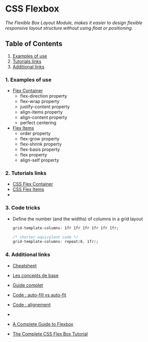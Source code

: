 # CSS Flexbox
*The Flexible Box Layout Module, makes it easier to design flexible responsive layout structure without using float or positioning.*

## Table of Contents

1. [Examples of use](#examples-of-use)
1. [Tutorials links](#tutorials-links)
1. [Additional links](#additional-links)

### 1. Examples of use 
- [Flex Container](flexContainer.html)
    - flex-direction property
    - flex-wrap property
    - justify-content property
    - align-items property
    - align-content property
    - perfect centering
- [Flex Items](flexItems.html)
    - order property
    - flex-grow property
    - flex-shrink property
    - flex-basis property
    - flex property
    - align-self property

### 2. Tutorials links
* [CSS Flex Container](https://www.w3schools.com/css/css3_flexbox_container.asp)
* [CSS Flex Items](https://www.w3schools.com/css/css3_flexbox_items.asp)
* []()

### 3. Code tricks
* Define the number (and the widths) of columns in a grid layout
    ```css
    grid-template-columns: 1fr 1fr 1fr 1fr 1fr 1fr;

    /* shorter equivalent code */
    grid-template-columns: repeat(6, 1fr);
    ```


### 4. Additional links
* [Cheatsheet](https://formation.webdevpro.net/display-grid/grid-cheatsheet.pdf)
* [Les concepts de base](https://developer.mozilla.org/fr/docs/Web/CSS/CSS_Grid_Layout/Les_concepts_de_base)
* [Guide complet](https://la-cascade.io/css-grid-layout-guide-complet/)
* [Code : auto-fill vs auto-fit](https://codepen.io/SaraSoueidan/pen/JrLdBQ)
* [Code : alignement](https://formation.webdevpro.net/display-grid/08-alignement.html)

* []()
* [A Complete Guide to Flexbox](https://css-tricks.com/snippets/css/a-guide-to-flexbox/)
* [The Complete CSS Flex Box Tutorial](https://jstutorial.medium.com/the-complete-css-flex-box-tutorial-d17971950bdc)
